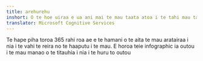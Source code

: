 ```yaml
---
title: arehurehu
inshort: O te hoe uiraa e ua ani mai te mau taata atoa i te tahi mau taime. E ua faaohipa i te SharePoint e aore ra, i te OneDrive i te ohipa?
translator: Microsoft Cognitive Services
---
```



Te hape piha toroa 365 rahi roa ae e te hamani o te aita te mau aratairaa i nia i te vahi te reira no te haaputu i te mau. E horoa teie infographic ia outou i te mau manao o te titauhia i nia i te huru to outou 



